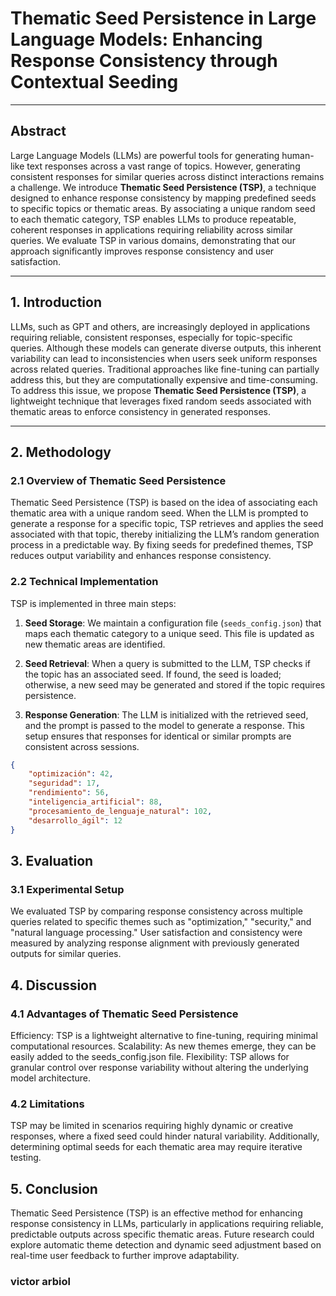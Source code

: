 
# **Thematic Seed Persistence in Large Language Models: Enhancing Response Consistency through Contextual Seeding**

---

## Abstract

Large Language Models (LLMs) are powerful tools for generating human-like text responses across a vast range of topics. However, generating consistent responses for similar queries across distinct interactions remains a challenge. We introduce **Thematic Seed Persistence (TSP)**, a technique designed to enhance response consistency by mapping predefined seeds to specific topics or thematic areas. By associating a unique random seed to each thematic category, TSP enables LLMs to produce repeatable, coherent responses in applications requiring reliability across similar queries. We evaluate TSP in various domains, demonstrating that our approach significantly improves response consistency and user satisfaction.

---

## 1. Introduction

LLMs, such as GPT and others, are increasingly deployed in applications requiring reliable, consistent responses, especially for topic-specific queries. Although these models can generate diverse outputs, this inherent variability can lead to inconsistencies when users seek uniform responses across related queries. Traditional approaches like fine-tuning can partially address this, but they are computationally expensive and time-consuming. To address this issue, we propose **Thematic Seed Persistence (TSP)**, a lightweight technique that leverages fixed random seeds associated with thematic areas to enforce consistency in generated responses.

---

## 2. Methodology

### 2.1 Overview of Thematic Seed Persistence

Thematic Seed Persistence (TSP) is based on the idea of associating each thematic area with a unique random seed. When the LLM is prompted to generate a response for a specific topic, TSP retrieves and applies the seed associated with that topic, thereby initializing the LLM’s random generation process in a predictable way. By fixing seeds for predefined themes, TSP reduces output variability and enhances response consistency.

### 2.2 Technical Implementation

TSP is implemented in three main steps:

1. **Seed Storage**: We maintain a configuration file (`seeds_config.json`) that maps each thematic category to a unique seed. This file is updated as new thematic areas are identified.

2. **Seed Retrieval**: When a query is submitted to the LLM, TSP checks if the topic has an associated seed. If found, the seed is loaded; otherwise, a new seed may be generated and stored if the topic requires persistence.

3. **Response Generation**: The LLM is initialized with the retrieved seed, and the prompt is passed to the model to generate a response. This setup ensures that responses for identical or similar prompts are consistent across sessions.

```json
{
    "optimización": 42,
    "seguridad": 17,
    "rendimiento": 56,
    "inteligencia_artificial": 88,
    "procesamiento_de_lenguaje_natural": 102,
    "desarrollo_ágil": 12
}
```


## 3. Evaluation
### 3.1 Experimental Setup
We evaluated TSP by comparing response consistency across multiple queries related to specific themes such as "optimization," "security," and "natural language processing." User satisfaction and consistency were measured by analyzing response alignment with previously generated outputs for similar queries.


## 4. Discussion
### 4.1 Advantages of Thematic Seed Persistence
Efficiency: TSP is a lightweight alternative to fine-tuning, requiring minimal computational resources.
Scalability: As new themes emerge, they can be easily added to the seeds_config.json file.
Flexibility: TSP allows for granular control over response variability without altering the underlying model architecture.
### 4.2 Limitations
TSP may be limited in scenarios requiring highly dynamic or creative responses, where a fixed seed could hinder natural variability. Additionally, determining optimal seeds for each thematic area may require iterative testing.

## 5. Conclusion
Thematic Seed Persistence (TSP) is an effective method for enhancing response consistency in LLMs, particularly in applications requiring reliable, predictable outputs across specific thematic areas. Future research could explore automatic theme detection and dynamic seed adjustment based on real-time user feedback to further improve adaptability.


### victor arbiol











